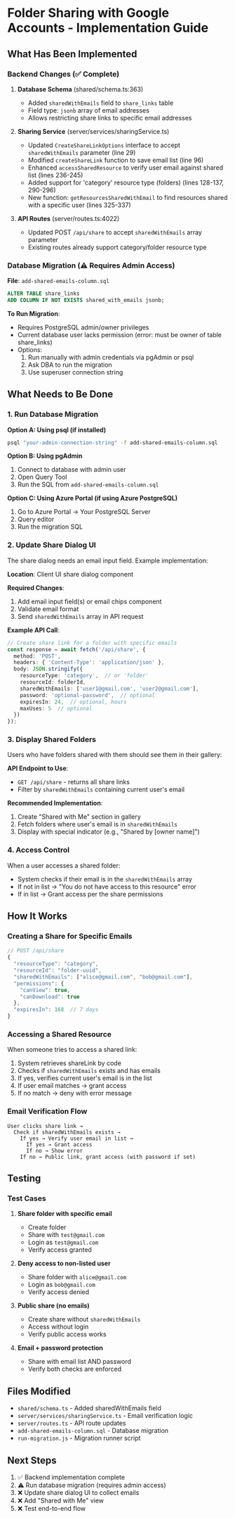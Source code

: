 # Folder Sharing with Google Accounts - Implementation Guide

## What Has Been Implemented

### Backend Changes (✅ Complete)

1. **Database Schema** (shared/schema.ts:363)
   - Added `sharedWithEmails` field to `share_links` table
   - Field type: `jsonb` array of email addresses
   - Allows restricting share links to specific email addresses

2. **Sharing Service** (server/services/sharingService.ts)
   - Updated `CreateShareLinkOptions` interface to accept `sharedWithEmails` parameter (line 29)
   - Modified `createShareLink` function to save email list (line 96)
   - Enhanced `accessSharedResource` to verify user email against shared list (lines 236-245)
   - Added support for 'category' resource type (folders) (lines 128-137, 290-296)
   - New function: `getResourcesSharedWithEmail` to find resources shared with a specific user (lines 325-337)

3. **API Routes** (server/routes.ts:4022)
   - Updated POST `/api/share` to accept `sharedWithEmails` array parameter
   - Existing routes already support category/folder resource type

### Database Migration (⚠️ Requires Admin Access)

**File**: `add-shared-emails-column.sql`

```sql
ALTER TABLE share_links
ADD COLUMN IF NOT EXISTS shared_with_emails jsonb;
```

**To Run Migration**:
- Requires PostgreSQL admin/owner privileges
- Current database user lacks permission (error: must be owner of table share_links)
- Options:
  1. Run manually with admin credentials via pgAdmin or psql
  2. Ask DBA to run the migration
  3. Use superuser connection string

## What Needs to Be Done

### 1. Run Database Migration

**Option A: Using psql (if installed)**
```bash
psql "your-admin-connection-string" -f add-shared-emails-column.sql
```

**Option B: Using pgAdmin**
1. Connect to database with admin user
2. Open Query Tool
3. Run the SQL from `add-shared-emails-column.sql`

**Option C: Using Azure Portal (if using Azure PostgreSQL)**
1. Go to Azure Portal → Your PostgreSQL Server
2. Query editor
3. Run the migration SQL

### 2. Update Share Dialog UI

The share dialog needs an email input field. Example implementation:

**Location**: Client UI share dialog component

**Required Changes**:
1. Add email input field(s) or email chips component
2. Validate email format
3. Send `sharedWithEmails` array in API request

**Example API Call**:
```typescript
// Create share link for a folder with specific emails
const response = await fetch('/api/share', {
  method: 'POST',
  headers: { 'Content-Type': 'application/json' },
  body: JSON.stringify({
    resourceType: 'category',  // or 'folder'
    resourceId: folderId,
    sharedWithEmails: ['user1@gmail.com', 'user2@gmail.com'],
    password: 'optional-password',  // optional
    expiresIn: 24,  // optional, hours
    maxUses: 5  // optional
  })
});
```

### 3. Display Shared Folders

Users who have folders shared with them should see them in their gallery:

**API Endpoint to Use**:
- `GET /api/share` - returns all share links
- Filter by `sharedWithEmails` containing current user's email

**Recommended Implementation**:
1. Create "Shared with Me" section in gallery
2. Fetch folders where user's email is in `sharedWithEmails`
3. Display with special indicator (e.g., "Shared by [owner name]")

### 4. Access Control

When a user accesses a shared folder:
- System checks if their email is in the `sharedWithEmails` array
- If not in list → "You do not have access to this resource" error
- If in list → Grant access per the share permissions

## How It Works

### Creating a Share for Specific Emails

```typescript
// POST /api/share
{
  "resourceType": "category",
  "resourceId": "folder-uuid",
  "sharedWithEmails": ["alice@gmail.com", "bob@gmail.com"],
  "permissions": {
    "canView": true,
    "canDownload": true
  },
  "expiresIn": 168  // 7 days
}
```

### Accessing a Shared Resource

When someone tries to access a shared link:
1. System retrieves shareLink by code
2. Checks if `sharedWithEmails` exists and has emails
3. If yes, verifies current user's email is in the list
4. If user email matches → grant access
5. If no match → deny with error message

### Email Verification Flow

```
User clicks share link →
  Check if sharedWithEmails exists →
    If yes → Verify user email in list →
      If yes → Grant access
      If no → Show error
    If no → Public link, grant access (with password if set)
```

## Testing

### Test Cases

1. **Share folder with specific email**
   - Create folder
   - Share with `test@gmail.com`
   - Login as `test@gmail.com`
   - Verify access granted

2. **Deny access to non-listed user**
   - Share folder with `alice@gmail.com`
   - Login as `bob@gmail.com`
   - Verify access denied

3. **Public share (no emails)**
   - Create share without `sharedWithEmails`
   - Access without login
   - Verify public access works

4. **Email + password protection**
   - Share with email list AND password
   - Verify both checks are enforced

## Files Modified

- `shared/schema.ts` - Added sharedWithEmails field
- `server/services/sharingService.ts` - Email verification logic
- `server/routes.ts` - API route updates
- `add-shared-emails-column.sql` - Database migration
- `run-migration.js` - Migration runner script

## Next Steps

1. ✅ Backend implementation complete
2. ⚠️ Run database migration (requires admin access)
3. ❌ Update share dialog UI to collect emails
4. ❌ Add "Shared with Me" view
5. ❌ Test end-to-end flow
